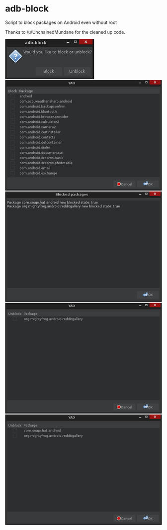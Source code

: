# adb-block
Script to block packages on Android even without root

Thanks to /u/UnchainedMundane for the cleaned up code.

![Main dialog](/docs/screenshot1.png?raw=true "Screenshot 1")
![Block list](/docs/screenshot2.png?raw=true "Screenshot 2")
![Block list output](/docs/screenshot4.png?raw=true "Screenshot 4")
![Unblock list](/docs/screenshot3.png?raw=true "Screenshot 3")
![Unblock list output](/docs/screenshot5.png?raw=true "Screenshot 5")

